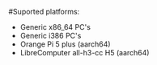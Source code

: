 #Suported platforms:
- Generic x86_64 PC's
- Generic i386 PC's
- Orange Pi 5 plus (aarch64)
- LibreComputer all-h3-cc H5 (aarch64)
